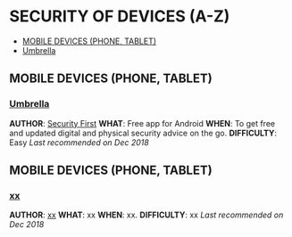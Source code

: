 # SECURITY OF DEVICES (A-Z)

* [MOBILE DEVICES (PHONE, TABLET)](#mobile-devices-phone-tablet)
 * [Umbrella](#umbrella)
<p>
</p>

## MOBILE DEVICES (PHONE, TABLET)
### **[Umbrella](https://secfirst.org/umbrella/)** 
**AUTHOR**: [Security First](https://secfirst.org/about/)
**WHAT**: Free app for Android 
**WHEN**: To get free and updated digital and physical security advice on the go. 
**DIFFICULTY**: Easy 
*Last recommended on Dec 2018*


## MOBILE DEVICES (PHONE, TABLET)
### **[xx](#)** 
**AUTHOR**: [xx](#)
**WHAT**: xx
**WHEN**: xx. 
**DIFFICULTY**: xx 
*Last recommended on Dec 2018*
